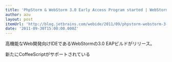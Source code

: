 ```yaml
---
title: 'PhpStorm & WebStorm 3.0 Early Access Program started | WebStorm & PhpStorm Blog'
author: azu
layout: post
itemUrl: 'http://blog.jetbrains.com/webide/2011/09/phpstorm-webstorm-3-0-early-access-program-started/'
date: '2011-09-30T15:00:00.000Z'
---
```

高機能なWeb開発向けIDEであるWebStormの3.0 EAPビルドがリリース。

新たにCoffeeScriptがサポートされている
